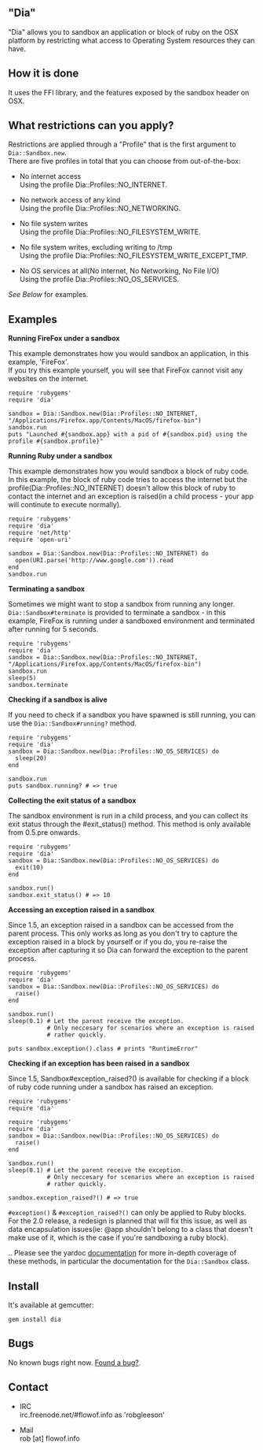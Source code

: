 ## "Dia"

"Dia" allows you to sandbox an application or block of ruby on the OSX platform by restricting what access to 
Operating System resources they can have.  

## How it is done
It uses the FFI library, and the features exposed by the sandbox header on OSX.

## What restrictions can you apply?  

Restrictions are applied through a "Profile" that is the first argument to `Dia::Sandbox.new`.  
There are five profiles in total that you can choose from out-of-the-box:

* No internet access  
  Using the profile Dia::Profiles::NO_INTERNET.

* No network access of any kind  
  Using the profile Dia::Profiles::NO_NETWORKING.

* No file system writes  
  Using the profile Dia::Profiles::NO_FILESYSTEM_WRITE.

* No file system writes, excluding writing to /tmp  
  Using the profile Dia::Profiles::NO_FILESYSTEM_WRITE_EXCEPT_TMP.
  
* No OS services at all(No internet, No Networking, No File I/O)  
  Using the profile Dia::Profiles::NO_OS_SERVICES.

_See Below_ for examples.

## Examples

**Running FireFox under a sandbox**

This example demonstrates how you would sandbox an application, in this example, 'FireFox'.  
If you try this example yourself, you will see that FireFox cannot visit any websites on the internet.

    require 'rubygems'
    require 'dia'

    sandbox = Dia::Sandbox.new(Dia::Profiles::NO_INTERNET, "/Applications/Firefox.app/Contents/MacOS/firefox-bin")
    sandbox.run
    puts "Launched #{sandbox.app} with a pid of #{sandbox.pid} using the profile #{sandbox.profile}"

**Running Ruby under a sandbox**

This example demonstrates how you would sandbox a block of ruby code.  
In this example, the block of ruby code tries to access the internet but the profile(Dia::Profiles::NO_INTERNET) doesn't 
allow this block of ruby to contact the internet and an exception is raised(in a child process - your app will continute to
execute normally).

    require 'rubygems'
    require 'dia'
    require 'net/http'
    require 'open-uri'
    
    sandbox = Dia::Sandbox.new(Dia::Profiles::NO_INTERNET) do
      open(URI.parse('http://www.google.com')).read
    end
    sandbox.run
    
**Terminating a sandbox**

Sometimes we might want to stop a sandbox from running any longer. `Dia::Sandbox#terminate` is provided to 
terminate a sandbox - in this example, FireFox is running under a sandboxed environment and terminated after 
running for 5 seconds.

    require 'rubygems'
    require 'dia'
    sandbox = Dia::Sandbox.new(Dia::Profiles::NO_INTERNET, "/Applications/Firefox.app/Contents/MacOS/firefox-bin")
    sandbox.run
    sleep(5)
    sandbox.terminate
    
**Checking if a sandbox is alive**

If you need to check if a sandbox you have spawned is still running, you can use the `Dia::Sandbox#running?` method.

    require 'rubygems'
    require 'dia'
    sandbox = Dia::Sandbox.new(Dia::Profiles::NO_OS_SERVICES) do
      sleep(20)
    end
    
    sandbox.run
    puts sandbox.running? # => true


**Collecting the exit status of a sandbox**  

The sandbox environment is run in a child process, and you can collect its 
exit status through the #exit_status() method. This method is only available
from 0.5.pre onwards.

    require 'rubygems'
    require 'dia'
    sandbox = Dia::Sandbox.new(Dia::Profiles::NO_OS_SERVICES) do
      exit(10)
    end

    sandbox.run()
    sandbox.exit_status() # => 10

**Accessing an exception raised in a sandbox**

Since 1.5, an exception raised in a sandbox can be accessed from the parent
process. This only works as long as you don't try to capture the exception
raised in a block by yourself or if you do, you re-raise the exception after 
capturing it so Dia can forward the exception to the parent process.

    require 'rubygems'
    require 'dia'
    sandbox = Dia::Sandbox.new(Dia::Profiles::NO_OS_SERVICES) do
      raise()
    end

    sandbox.run()
    sleep(0.1) # Let the parent receive the exception.
               # Only neccesary for scenarios where an exception is raised
               # rather quickly.

    puts sandbox.exception().class # prints "RuntimeError"

**Checking if an exception has been raised in a sandbox**

Since 1.5, Sandbox#exception_raised?() is available for checking if a block of
ruby code running under a sandbox has raised an exception.

    require 'rubygems'
    require 'dia'

    require 'rubygems'
    require 'dia'
    sandbox = Dia::Sandbox.new(Dia::Profiles::NO_OS_SERVICES) do
      raise()
    end

    sandbox.run()
    sleep(0.1) # Let the parent receive the exception.
               # Only neccesary for scenarios where an exception is raised
               # rather quickly.

    sandbox.exception_raised?() # => true

`#exception()` & `#exception_raised?()` can only be applied to Ruby blocks. For 
the 2.0 release, a redesign is planned that will fix this issue, as well as 
data encapsulation issues(ie: @app shouldn't belong to a class that doesn't make
use of it, which is the case if you're sandboxing a ruby block).

.. Please see the yardoc [documentation](http://yardoc.org/docs/robgleeson-Dia) for more in-depth coverage of these methods, 
in particular the documentation for the `Dia::Sandbox` class.

## Install

It's available at gemcutter: 

`gem install dia`

## Bugs

No known bugs right now. [Found a bug?](http://github.com/robgleeson/dia/issues).

## Contact

* IRC  
  irc.freenode.net/#flowof.info as 'robgleeson'

* Mail  
  rob [at] flowof.info

